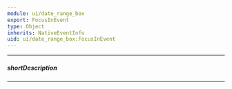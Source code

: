 ```yaml
---
module: ui/date_range_box
export: FocusInEvent
type: Object
inherits: NativeEventInfo
uid: ui/date_range_box:FocusInEvent
---
```

---
##### shortDescription
<!-- Description goes here -->

---
<!-- Description goes here -->